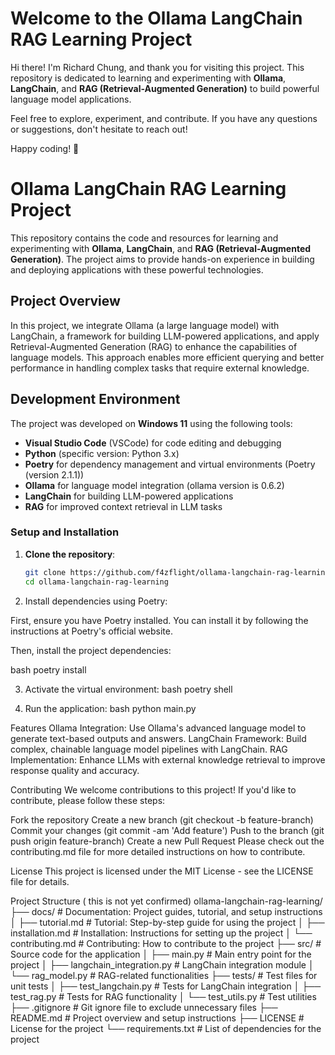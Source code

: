 # Welcome to the Ollama LangChain RAG Learning Project

Hi there! I'm Richard Chung, and thank you for visiting this project. This repository is dedicated to learning and experimenting with **Ollama**, **LangChain**, and **RAG (Retrieval-Augmented Generation)** to build powerful language model applications.

Feel free to explore, experiment, and contribute. If you have any questions or suggestions, don't hesitate to reach out!

Happy coding! 🚀

# Ollama LangChain RAG Learning Project

This repository contains the code and resources for learning and experimenting with **Ollama**, **LangChain**, and **RAG (Retrieval-Augmented Generation)**. The project aims to provide hands-on experience in building and deploying applications with these powerful technologies.

## Project Overview

In this project, we integrate Ollama (a large language model) with LangChain, a framework for building LLM-powered applications, and apply Retrieval-Augmented Generation (RAG) to enhance the capabilities of language models. This approach enables more efficient querying and better performance in handling complex tasks that require external knowledge.

## Development Environment

The project was developed on **Windows 11** using the following tools:

- **Visual Studio Code** (VSCode) for code editing and debugging
- **Python** (specific version: Python 3.x)
- **Poetry** for dependency management and virtual environments (Poetry (version 2.1.1))
- **Ollama** for language model integration (ollama version is 0.6.2)
- **LangChain** for building LLM-powered applications
- **RAG** for improved context retrieval in LLM tasks

### Setup and Installation

1. **Clone the repository**:

   ```bash
   git clone https://github.com/f4zflight/ollama-langchain-rag-learning.git
   cd ollama-langchain-rag-learning

2. Install dependencies using Poetry:

First, ensure you have Poetry installed. You can install it by following the instructions at Poetry's official website.

Then, install the project dependencies:

bash
poetry install

3. Activate the virtual environment:
bash
poetry shell

4. Run the application:
bash
python main.py

Features
Ollama Integration: Use Ollama's advanced language model to generate text-based outputs and answers.
LangChain Framework: Build complex, chainable language model pipelines with LangChain.
RAG Implementation: Enhance LLMs with external knowledge retrieval to improve response quality and accuracy.

Contributing
We welcome contributions to this project! If you'd like to contribute, please follow these steps:

Fork the repository
Create a new branch (git checkout -b feature-branch)
Commit your changes (git commit -am 'Add feature')
Push to the branch (git push origin feature-branch)
Create a new Pull Request
Please check out the contributing.md file for more detailed instructions on how to contribute.


License
This project is licensed under the MIT License - see the LICENSE file for details.

Project Structure ( this is not yet confirmed)
ollama-langchain-rag-learning/
├── docs/                # Documentation: Project guides, tutorial, and setup instructions
│   ├── tutorial.md      # Tutorial: Step-by-step guide for using the project
│   ├── installation.md  # Installation: Instructions for setting up the project
│   └── contributing.md  # Contributing: How to contribute to the project
├── src/                 # Source code for the application
│   ├── main.py          # Main entry point for the project
│   ├── langchain_integration.py # LangChain integration module
│   └── rag_model.py     # RAG-related functionalities
├── tests/               # Test files for unit tests
│   ├── test_langchain.py # Tests for LangChain integration
│   ├── test_rag.py       # Tests for RAG functionality
│   └── test_utils.py    # Test utilities
├── .gitignore           # Git ignore file to exclude unnecessary files
├── README.md            # Project overview and setup instructions
├── LICENSE              # License for the project
└── requirements.txt     # List of dependencies for the project


